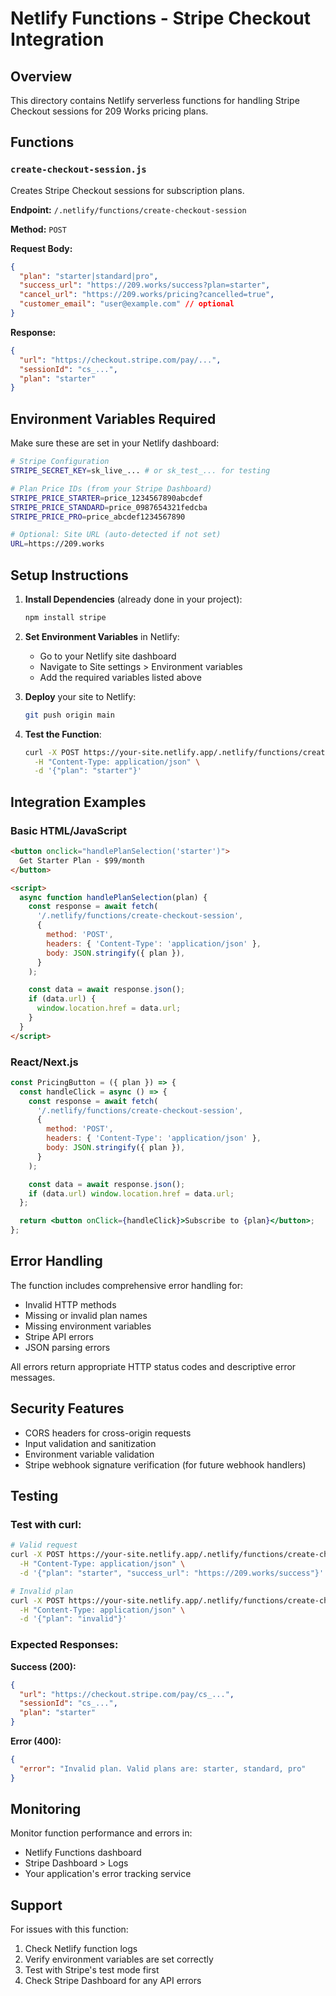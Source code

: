 # Netlify Functions - Stripe Checkout Integration

## Overview

This directory contains Netlify serverless functions for handling Stripe Checkout sessions for 209 Works pricing plans.

## Functions

### `create-checkout-session.js`

Creates Stripe Checkout sessions for subscription plans.

**Endpoint:** `/.netlify/functions/create-checkout-session`

**Method:** `POST`

**Request Body:**

```json
{
  "plan": "starter|standard|pro",
  "success_url": "https://209.works/success?plan=starter",
  "cancel_url": "https://209.works/pricing?cancelled=true",
  "customer_email": "user@example.com" // optional
}
```

**Response:**

```json
{
  "url": "https://checkout.stripe.com/pay/...",
  "sessionId": "cs_...",
  "plan": "starter"
}
```

## Environment Variables Required

Make sure these are set in your Netlify dashboard:

```bash
# Stripe Configuration
STRIPE_SECRET_KEY=sk_live_... # or sk_test_... for testing

# Plan Price IDs (from your Stripe Dashboard)
STRIPE_PRICE_STARTER=price_1234567890abcdef
STRIPE_PRICE_STANDARD=price_0987654321fedcba
STRIPE_PRICE_PRO=price_abcdef1234567890

# Optional: Site URL (auto-detected if not set)
URL=https://209.works
```

## Setup Instructions

1. **Install Dependencies** (already done in your project):

   ```bash
   npm install stripe
   ```

2. **Set Environment Variables** in Netlify:

   - Go to your Netlify site dashboard
   - Navigate to Site settings > Environment variables
   - Add the required variables listed above

3. **Deploy** your site to Netlify:

   ```bash
   git push origin main
   ```

4. **Test the Function**:
   ```bash
   curl -X POST https://your-site.netlify.app/.netlify/functions/create-checkout-session \
     -H "Content-Type: application/json" \
     -d '{"plan": "starter"}'
   ```

## Integration Examples

### Basic HTML/JavaScript

```html
<button onclick="handlePlanSelection('starter')">
  Get Starter Plan - $99/month
</button>

<script>
  async function handlePlanSelection(plan) {
    const response = await fetch(
      '/.netlify/functions/create-checkout-session',
      {
        method: 'POST',
        headers: { 'Content-Type': 'application/json' },
        body: JSON.stringify({ plan }),
      }
    );

    const data = await response.json();
    if (data.url) {
      window.location.href = data.url;
    }
  }
</script>
```

### React/Next.js

```jsx
const PricingButton = ({ plan }) => {
  const handleClick = async () => {
    const response = await fetch(
      '/.netlify/functions/create-checkout-session',
      {
        method: 'POST',
        headers: { 'Content-Type': 'application/json' },
        body: JSON.stringify({ plan }),
      }
    );

    const data = await response.json();
    if (data.url) window.location.href = data.url;
  };

  return <button onClick={handleClick}>Subscribe to {plan}</button>;
};
```

## Error Handling

The function includes comprehensive error handling for:

- Invalid HTTP methods
- Missing or invalid plan names
- Missing environment variables
- Stripe API errors
- JSON parsing errors

All errors return appropriate HTTP status codes and descriptive error messages.

## Security Features

- CORS headers for cross-origin requests
- Input validation and sanitization
- Environment variable validation
- Stripe webhook signature verification (for future webhook handlers)

## Testing

### Test with curl:

```bash
# Valid request
curl -X POST https://your-site.netlify.app/.netlify/functions/create-checkout-session \
  -H "Content-Type: application/json" \
  -d '{"plan": "starter", "success_url": "https://209.works/success"}'

# Invalid plan
curl -X POST https://your-site.netlify.app/.netlify/functions/create-checkout-session \
  -H "Content-Type: application/json" \
  -d '{"plan": "invalid"}'
```

### Expected Responses:

**Success (200):**

```json
{
  "url": "https://checkout.stripe.com/pay/cs_...",
  "sessionId": "cs_...",
  "plan": "starter"
}
```

**Error (400):**

```json
{
  "error": "Invalid plan. Valid plans are: starter, standard, pro"
}
```

## Monitoring

Monitor function performance and errors in:

- Netlify Functions dashboard
- Stripe Dashboard > Logs
- Your application's error tracking service

## Support

For issues with this function:

1. Check Netlify function logs
2. Verify environment variables are set correctly
3. Test with Stripe's test mode first
4. Check Stripe Dashboard for any API errors
